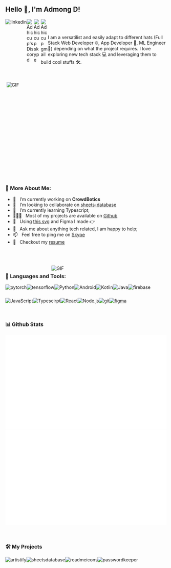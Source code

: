 ## Hello 👋, I'm Admong D!
<a href='https://www.linkedin.com/in/admongD/'><img align='left' alt="linkedin" src="https://user-images.githubusercontent.com/133824278/241817635-1e6a7e3e-8cf4-4f57-9de2-e978d595c252.svg" height='18px'/></a>
<a href="https://discord.gg/TJqMwQ4x">
  <img align="left" alt="Adhiccup's Discord" width="22px" src="https://user-images.githubusercontent.com/133824278/241817622-e30e5000-0b34-48a8-9894-2623933f1477.svg" />
</a>
<a href="https://join.skype.com/invite/qheQtk8cWKgD">
  <img align="left" alt="Adhiccup skype" width="22px" src="https://user-images.githubusercontent.com/133824278/241817639-6fe6bf51-d2ab-45a1-ab8f-782c2117d9de.svg" />
</a>
<a href="mailto:admongd99@gmail.com">
  <img align="left" alt="Adhiccup gmail" width="22px" src="https://user-images.githubusercontent.com/133824278/241817629-7b0877a7-f6c3-4730-88ff-d2aa10756694.svg" />
</a>
<br/>
<br/>

I am a versatilist and easily adapt to different hats (Full Stack Web Developer 🌐, App Developer 📱, ML Engineer 🤖) depending on what the project requires. I love exploring new tech stack 💻 and leveraging them to build cool stuffs 🛠️. 
<br/>
<br/>
<br/>

<img align="right" alt="GIF" src="https://user-images.githubusercontent.com/133824278/241818043-b841d1c5-fb7e-4722-bfcb-68c14bf2d799.gif" width="500" height="320" />
  
### 🧐 More About Me:

- 🔭 &nbsp; I’m currently working on **CrowdBotics**
- 🤝 &nbsp; I’m looking to collaborate on [sheets-database](https://github.com/rahul-jha98/sheets-database)
- 🌱 &nbsp; I’m currently learning Typescript; 
- 👨🏻‍💻 &nbsp; Most of my projects are available on [Github](https://github.com/Adhiccup?tab=repositories)
- 🎨 &nbsp; Using [this svg](https://storyset.com/illustration/javascript-frameworks/amico) and Figma I made 👉
- 💬 &nbsp; Ask me about anything tech related, I am happy to help;
- 📫 &nbsp; Feel free to ping me on [Skype](https://join.skype.com/invite/qheQtk8cWKgD)
- 📝 &nbsp; Checkout my [resume](https://drive.google.com/)

<br>
<br/>
<br/>

<img align="right" alt="GIF" src="https://user-images.githubusercontent.com/133824278/241818076-781b1566-6f55-4b05-8183-f22ae53ceb50.gif" width="360px"/>

### 🔨 Languages and Tools:
<a href="https://pytorch.org/" target="_blank"> <img align="left" src="https://user-images.githubusercontent.com/133824278/241878030-78cc7a51-9e6a-4b11-a5ba-cd2b136bf8e3.svg" alt="pytorch" height="42px"/> </a> 
<a href="https://www.tensorflow.org" target="_blank"> <img align="left" src="https://user-images.githubusercontent.com/133824278/241878042-c988ce47-6773-426b-b815-b8a21f1685d1.svg" alt="tensorflow" height="42px"/> </a> 
<a href="https://www.python.org" target="_blank"><img align="left" alt="Python" height ="42px" src="https://user-images.githubusercontent.com/133824278/241878027-fa732355-c8b1-4ef4-9c67-519cf5912034.svg"></a>
<a href="https://developer.android.com" target="_blank"> <img align="left" alt="Android" height ="42px" src="https://user-images.githubusercontent.com/133824278/241878050-c47a8b15-c135-419e-b452-1e440b1a0a52.svg"> </a>
<a href="https://kotlinlang.org" target="_blank"><img align="left" alt="Kotlin" height ="42px" src="https://user-images.githubusercontent.com/133824278/241878021-5e2ce4ec-85a1-4d77-be72-aae10a9e5c87.svg"></a>
<a href="https://www.java.com" target="_blank"><img align="left" alt="Java" height ="42px" src="https://user-images.githubusercontent.com/133824278/241878013-566b7ef5-3079-4bbb-9605-144cca7173e8.svg"></a>
<a href="https://firebase.google.com/" target="_blank"> <img align="left" src="https://user-images.githubusercontent.com/133824278/241878008-0dbb4b9b-18b0-4566-99ab-2483902672ca.svg" alt="firebase" height ="42px"/> </a>
<a href="https://developer.mozilla.org/en-US/docs/Web/JavaScript" target="_blank"> <img align="left" alt="JavaScript" height ="42px"  src="https://user-images.githubusercontent.com/133824278/241878016-c0b6dc80-a64f-4666-a9e0-5beeb7d29767.svg"> </a>
<a href="https://www.typescriptlang.org/" target="_blank"><img align="left" alt="Typescirpt" height ="42px" src="https://user-images.githubusercontent.com/133824278/241878045-c3cd2948-b56f-4672-970c-fc0b3c1305e2.svg"></a>
<a href="https://reactjs.org/" target="_blank"> <img align="left" alt="React" height ="42px" src="https://user-images.githubusercontent.com/133824278/241878039-33cc9f33-192a-4078-9e91-de9e3a851012.svg"></a>
<a href="https://nodejs.org" target="_blank"><img align="left" alt="Node.js" height ="42px" src="https://user-images.githubusercontent.com/133824278/241878024-d82f9147-5f28-46c5-8851-4f87dc433ef8.svg"></a>
<a href="https://git-scm.com/" target="_blank"> <img src="https://user-images.githubusercontent.com/133824278/241878012-74f80319-37b6-4e49-a82c-ee0fcdfe0ad4.svg" align="left" alt="git" height='42px'/> </a>
<a href="https://www.figma.com/" target="_blank"> <img src="https://user-images.githubusercontent.com/133824278/241878004-b3ed55f1-44c1-4152-9a34-d8af33e98700.svg" alt="figma" height='42px'/> </a>

<br>


### 📊 Github Stats
<a href='https://github.com/Adhiccup/github-stats'>
  
![Stats Overview](https://raw.githubusercontent.com/Adhiccup/github-stats/master/generated/overview.svg#gh-dark-mode-only)
![Most Used Languages](https://raw.githubusercontent.com/Adhiccup/github-stats/master/generated/languages.svg#gh-dark-mode-only)

</a>

<br>

### 🛠️ My Projects
<a href="https://github.com/rahul-jha98/Artistify.ai" target="_blank"> <img alt="artistify" src="./projects/artistify.svg" height="68" align="left"> </a>
<a href="https://github.com/rahul-jha98/sheets-database" target="_blank"> <img alt="sheetsdatabase" src="./projects/sheetsdatabase.svg"  height="68" align="left"> </a>
<a href="https://github.com/rahul-jha98/README_icons" target="_blank"> <img alt="readmeicons" src="./projects/readmeicons.svg" height="68" align="left"> </a>
<a href="https://github.com/rahul-jha98/PasswordKeeper" target="_blank"> <img alt="passwordkeeper" src="./projects/passwordkeeper.svg" height="68" align="left"> </a>
